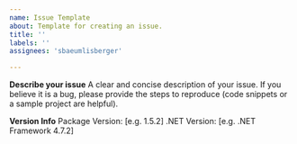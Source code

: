 ```yaml
---
name: Issue Template
about: Template for creating an issue.
title: ''
labels: ''
assignees: 'sbaeumlisberger'

---
```


**Describe your issue**
A clear and concise description of your issue. If you believe it is a bug, please provide the steps to reproduce (code snippets or a sample project are helpful).

**Version Info**
Package Version: [e.g. 1.5.2]
.NET Version: [e.g. .NET Framework 4.7.2]
